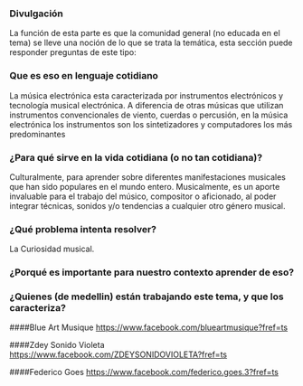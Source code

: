 ### Divulgación

La función de esta parte es que la comunidad general (no educada en el tema)
se lleve una noción de lo que se trata la temática, esta sección puede
responder  preguntas de este tipo:

### Que es eso en lenguaje cotidiano
 
La música electrónica esta caracterizada por instrumentos electrónicos y tecnología musical electrónica.
A diferencia de otras músicas que utilizan instrumentos convencionales de viento, cuerdas o percusión, en la música electrónica los instrumentos son los sintetizadores y computadores los más predominantes

### ¿Para qué sirve en la vida cotidiana (o no tan cotidiana)?

Culturalmente, para aprender sobre diferentes manifestaciones musicales que han sido populares en el mundo entero.
Musicalmente, es un aporte invaluable para el trabajo del músico, compositor o aficionado, al poder integrar técnicas, sonidos y/o tendencias a cualquier otro género musical.

### ¿Qué problema intenta resolver?

La Curiosidad musical.


### ¿Porqué es importante para nuestro contexto aprender de eso?

### ¿Quienes (de medellin) están trabajando este tema, y que los caracteriza?


####Blue Art Musique   https://www.facebook.com/blueartmusique?fref=ts

####Zdey Sonido Violeta  https://www.facebook.com/ZDEYSONIDOVIOLETA?fref=ts 

####Federico Goes         https://www.facebook.com/federico.goes.3?fref=ts 

